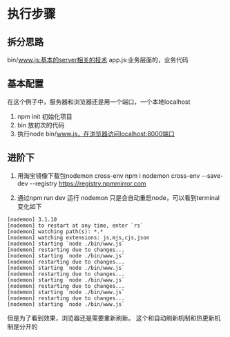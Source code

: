 # 执行步骤
## 拆分思路
bin/www.js:基本的server相关的技术
app.js:业务层面的，业务代码


## 基本配置
在这个例子中，服务器和浏览器还是用一个端口，一个本地localhost

1. npm init 初始化项目
2. bin 放初次的代码
3. 执行node bin/www.js，在浏览器访问localhost:8000端口

## 进阶下
1. 用淘宝镜像下载包nodemon cross-env
npm i nodemon cross-env --save-dev --registry https://registry.npmmirror.com

2. 通过npm run dev 运行
nodemon 只是会自动重启node，可以看到terminal变化如下
``` shell
[nodemon] 3.1.10
[nodemon] to restart at any time, enter `rs`
[nodemon] watching path(s): *.*
[nodemon] watching extensions: js,mjs,cjs,json
[nodemon] starting `node ./bin/www.js`
[nodemon] restarting due to changes...
[nodemon] starting `node ./bin/www.js`
[nodemon] restarting due to changes...
[nodemon] starting `node ./bin/www.js`
[nodemon] restarting due to changes...
[nodemon] starting `node ./bin/www.js`
[nodemon] restarting due to changes...
[nodemon] starting `node ./bin/www.js`
[nodemon] restarting due to changes...
[nodemon] starting `node ./bin/www.js`

```
但是为了看到效果，浏览器还是需要重新刷新。
这个和自动刷新机制和热更新机制是分开的

